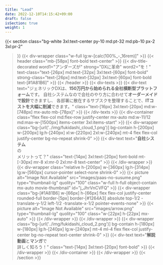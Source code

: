 ```yaml
---
title: "Lead"
date: 2022-12-10T14:15:42+09:00
draft: false
isSection: true
weight: 1
---
```


{{< section
    class="bg-white 3xl:text-center py-10 md:pt-32 md:pb-10 px-2 3xl:pr-2"
>}}
    {{< div-wrapper
        class="w-full lg:w-[calc(100%_-_16rem)]"
    >}}
        {{< header
            class="mb-[58px] font-bold text-center"
        >}}
            {{< div-title-decorated
                word1="アンダーズが"
                strong="DXに革命"
                word2="を！"
                text-class="text-[26px] md:text-[32px] 3xl:text-[60px] font-bold"
                strong-class="text-[26px] md:text-[32px] 3xl:text-[60px] font-bold text-[#1A81B6]"
            >}}
        {{< /header >}}
        {{< div-texts >}}
            {{< div-text
                text="ジェネリックDXは、<strong class='text-[16px] 3xl:text-[20px] font-normal text-[#1A81B6]'>150万円から始められる全社横断型プラットフォーム</strong>です。 自社システムなので会社のやり方に合わせて<strong class='text-[16px] 3xl:text-[20px] font-normal text-[#1A81B6]'>オーダーメイドで設計</strong>できますし、 各部署に散在するサブスクを整理することで、<strong class='text-[16px] 3xl:text-[20px] font-normal text-[#1A81B6]'>ITコストを大幅に削減</strong>できます。"
                class="text-[16px] 3xl:text-[20px] md:w-[748px] mx-auto mb-[78px]"
            >}}
        {{< /div-texts >}}
        {{< div-container
            class="flex flex-col md:flex-row justify-center mx-auto md:w-11/12 md:max-w-[1500px] items-center 3xl:items-start"
        >}}
            {{< div-wrapper
                class="bg-[url('../img/fukidashi_cloud_1.png')] bg-contain h-[200px] w-[200px] lg:h-[240px] xl:w-[220px] 2xl:w-[240px] mt-4 flex flex-col justify-center bg-no-repeat shrink-0"
            >}}
                {{< div-text
                    text="<strong class='text-[#1A81B6]'>自社システム</strong><br>の<br>メリットって？"
                    class="text-[14px] 3xl:text-[20px] font-bold mt-[-30px] mr-8 xl:mr-0 2xl:mr-8 text-center"
                >}}
            {{< /div-wrapper >}}
            {{< div-wrapper
                class="relative h-[200px] w-[360px] lg:h-[314px] lg:w-[560px] cursor-pointer select-none shrink-0"
            >}}
                {{< picture
                    alt="Image Not Available" src="images/paas-no-susume.png" type="thumbnail-lg" quolity="100" class="w-full h-full object-contain mx-auto movie-thumbnail"
                    id="j_JhrVnCVFQ"
                >}}
                {{< div-wrapper
                    class="bg-[#1A81B6] w-[66px] h-[66px] flex flex-col justify-center rounded-full border-[5px] border-[#1264A3] absolute top-1/2 -translate-y-1/2 left-1/2 -translate-x-1/2 pointer-events-none"
                >}}
                    {{< picture
                        alt="Image Not Available" src="images/arrow.png" type="thumbnail-lg" quolity="100" class="w-[22px] h-[22px] mx-auto"
                    >}}
                {{< /div-wrapper >}}
            {{< /div-wrapper >}}
            {{< div-wrapper
                class="bg-[url('../img/fukidashi_cloud_2.png')] bg-contain h-[180px] w-[180px] lg:h-[240px] lg:w-[240px] mt-4 ml-4 flex flex-col justify-center bg-no-repeat text-center shrink-0"
            >}}
                {{< div-text
                    text="<strong class='text-[#1A81B6] text-[20px] 3xl:text-[26px]'>解説動画</strong>と<strong class='text-[#1A81B6] text-[20px] 3xl:text-[26px]'>マンガ</strong>で<br>詳しく知ろう！"
                    class="text-[14px] 3xl:text-[20px] font-bold"
                >}}
            {{< /div-wrapper >}}
        {{< /div-container >}}
    {{< /div-wrapper >}}
{{< /section >}}
